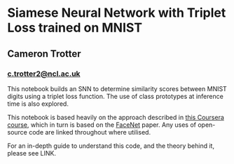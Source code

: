 # Siamese Neural Network with Triplet Loss trained on MNIST
## Cameron Trotter
### c.trotter2@ncl.ac.uk

This notebook builds an SNN to determine similarity scores between MNIST digits using a triplet loss function. The use of class prototypes at inference time is also explored. 

This notebook is based heavily on the approach described in [this Coursera course](https://www.coursera.org/learn/siamese-network-triplet-loss-keras/), which in turn is based on the [FaceNet](https://arxiv.org/abs/1503.03832) paper. Any uses of open-source code are linked throughout where utilised. 

For an in-depth guide to understand this code, and the theory behind it, please see LINK.